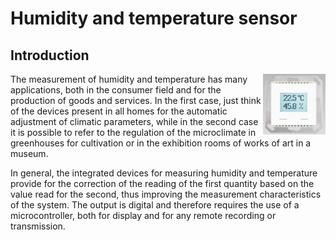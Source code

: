 # Humidity and temperature sensor
## Introduction
<img align="right" src="pic/termostato.png" width=100/> The measurement of humidity and temperature has many applications, both in the consumer field and for the production of goods and services. In the first case, just think of the devices present in all homes for the automatic adjustment of climatic parameters, while in the second case it is possible to refer to the regulation of the microclimate in greenhouses for cultivation or in the exhibition rooms of works of art in a museum.

In general, the integrated devices for measuring humidity and temperature provide for the correction of the reading of the first quantity based on the value read for the second, thus improving the measurement characteristics of the system. The output is digital and therefore requires the use of a microcontroller, both for display and for any remote recording or transmission.
